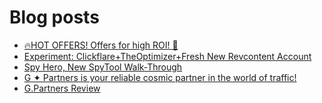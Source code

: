 # Blog posts
<!-- BLOG-POST-LIST:START -->
- [🔥HOT OFFERS! Offers for high ROI! 🤑](https://afflift.com/f/threads/%F0%9F%94%A5hot-offers-offers-for-high-roi-%F0%9F%A4%91.10615/)
- [Experiment: Clickflare+TheOptimizer+Fresh New Revcontent Account](https://afflift.com/f/threads/experiment-clickflare-theoptimizer-fresh-new-revcontent-account.10545/)
- [Spy Hero, New SpyTool   Walk-Through](https://afflift.com/f/threads/spy-hero-new-spytool-walk-through.10485/)
- [G ✦ Partners is your reliable cosmic partner in the world of traffic!](https://afflift.com/f/threads/g-%E2%9C%A6-partners-is-your-reliable-cosmic-partner-in-the-world-of-traffic.9099/)
- [G.Partners Review](https://afflift.com/f/threads/g-partners-review.10616/)
<!-- BLOG-POST-LIST:END -->
